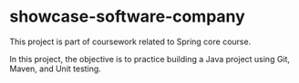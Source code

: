 # showcase-software-company

This project is part of coursework related to Spring core course.

In this project, the objective is to practice building a Java project using Git, Maven, and Unit testing.


